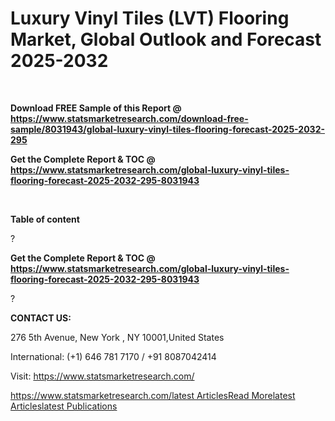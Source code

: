 <h1>Luxury Vinyl Tiles (LVT) Flooring Market, Global Outlook and Forecast 2025-2032</h1><br/><p><strong>Download FREE Sample of this Report @ <a href="https://www.statsmarketresearch.com/download-free-sample/8031943/global-luxury-vinyl-tiles-flooring-forecast-2025-2032-295">https://www.statsmarketresearch.com/download-free-sample/8031943/global-luxury-vinyl-tiles-flooring-forecast-2025-2032-295</a></strong></p>
 
 
 
 <div><b>Get the Complete Report & TOC @ <a href="https://www.statsmarketresearch.com/global-luxury-vinyl-tiles-flooring-forecast-2025-2032-295-8031943">https://www.statsmarketresearch.com/global-luxury-vinyl-tiles-flooring-forecast-2025-2032-295-8031943</a></b></div>
 
 
 
 <p><br />
 
 <b>Table of content</b></p>
 
 
 
 <p>? </p>
 
 
 
 <div><b>Get the Complete Report & TOC @ <a href="https://www.statsmarketresearch.com/global-luxury-vinyl-tiles-flooring-forecast-2025-2032-295-8031943">https://www.statsmarketresearch.com/global-luxury-vinyl-tiles-flooring-forecast-2025-2032-295-8031943</a></b></div>
 
 
 
 <p>? </p>
 
 
 
 <p><b>CONTACT US:</b><br />
 
 276 5th Avenue, New York , NY 10001,United States<br />
 
 International: (+1) 646 781 7170 / +91 8087042414<br />
 
 Visit: <a href="https://www.statsmarketresearch.com/">https://www.statsmarketresearch.com/</a><br />
 
 <a href="https://gyeongbokgung.com">https://www.statsmarketresearch.com/</a><a href="https://hallyeomaritime.com">latest Articles</a><a href="https://jingwansa.com">Read More</a><a href="https://nguoiviet.jp/">latest Articles</a><a href="https://www.intelmarketresearch.com/">latest Publications</a></p>